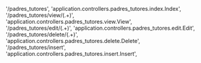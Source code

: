 '/padres_tutores', 'application.controllers.padres_tutores.index.Index',
'/padres_tutores/view/(.+)', 'application.controllers.padres_tutores.view.View',
'/padres_tutores/edit/(.+)', 'application.controllers.padres_tutores.edit.Edit',
'/padres_tutores/delete/(.+)', 'application.controllers.padres_tutores.delete.Delete',
'/padres_tutores/insert', 'application.controllers.padres_tutores.insert.Insert',